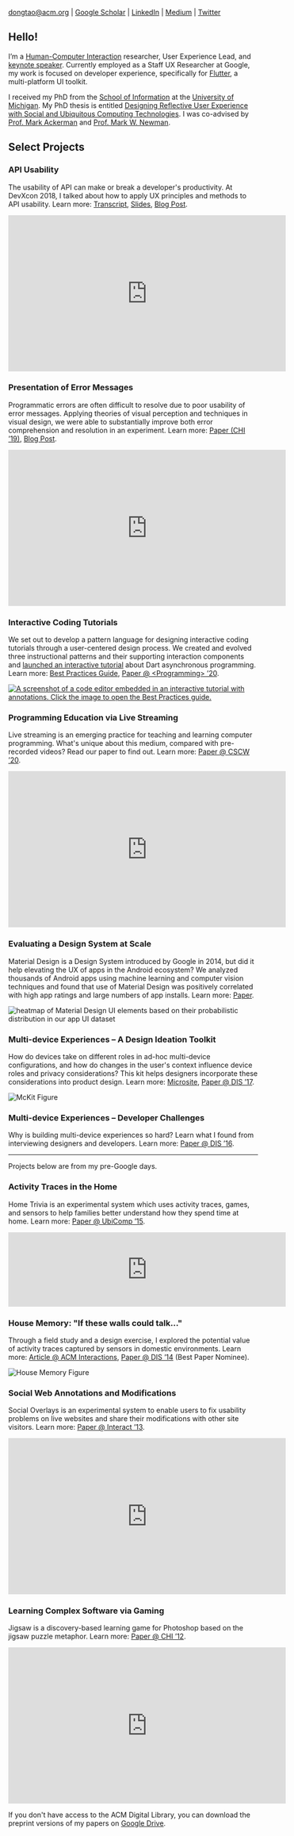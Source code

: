 [dongtao@acm.org](mailto:dongtao@acm.org) \| [Google Scholar](https://scholar.google.com/citations?user=HYU9v0QAAAAJ&hl=en) \| [LinkedIn](https://www.linkedin.com/in/dongtao) \| [Medium](https://medium.com/@taodong) \| [Twitter](https://twitter.com/taodong)

## Hello!
I’m a [Human-Computer Interaction](https://www.interaction-design.org/literature/topics/human-computer-interaction) researcher, User Experience Lead, and [keynote speaker](https://www.bilibili.com/video/BV1Wz4y1y7Tu?t=44m32s). Currently employed as a Staff UX Researcher at Google, my work is focused on developer experience, specifically for [Flutter](https://flutter.dev/), a multi-platform UI toolkit.

I received my PhD from the [School of Information](http://www.si.umich.edu) at the [University of Michigan](http://www.umich.edu). My PhD thesis is entitled [Designing Reflective User Experience with Social and Ubiquitous Computing Technologies](http://deepblue.lib.umich.edu/handle/2027.42/111448). I was co-advised by [Prof. Mark Ackerman](https://www.si.umich.edu/people/mark-ackerman) and [Prof. Mark W. Newman](https://www.si.umich.edu/people/mark-newman).

## Select Projects

### API Usability

The usability of API can make or break a developer's productivity. At DevXcon 2018, I talked about how to apply UX principles and methods to API usability. Learn more: [Transcript](https://devrel.net/developer-experience/how-to-apply-ux-principles-and-methods-to-api-usability),
[Slides](https://docs.google.com/presentation/d/1vkVGdmeQyp8uQkc35iwGGXV0nFCZqnVELSkFY4WdU7w/edit#slide=id.g3add037ebf_0_3), [Blog Post](https://medium.com/google-design/how-i-do-developer-ux-at-google-b21646c2c4df).

<div class="videoWrapper">
    <iframe width="560" height="315" src="https://www.youtube.com/embed/Zx732oQN_Rs" frameborder="0" allow="accelerometer; autoplay; encrypted-media; gyroscope; picture-in-picture" allowfullscreen></iframe>
</div>

### Presentation of Error Messages

Programmatic errors are often difficult to resolve due to poor usability of error messages.
Applying theories of visual perception and techniques in visual design, we were able to substantially improve both error comprehension and resolution in an experiment. Learn more: [Paper (CHI ’19)](https://dl.acm.org/doi/10.1145/3290607.3312978?cid=99659035732), [Blog Post](https://medium.com/flutter/improving-flutters-error-messages-e098513cecf9).

<div class="videoWrapper">
    <iframe width="560" height="315" src="https://www.youtube.com/embed/whcdZf8VMdo" frameborder="0" allow="accelerometer; autoplay; encrypted-media; gyroscope; picture-in-picture" allowfullscreen></iframe>
</div>

### Interactive Coding Tutorials

We set out to develop a pattern language for designing interactive coding tutorials through a user-centered design process. We created and evolved three instructional patterns and their supporting interaction components and [launched an interactive tutorial](https://dart.dev/codelabs/async-await) about Dart asynchronous programming. Learn more: [Best Practices Guide](https://dart.dev/resources/dartpad-best-practices), [Paper @ \<Programming\> ’20](https://doi.org/10.1145/3397537.3397558).

[![A screenshot of a code editor embedded in an interactive tutorial with annotations. Click the image to open the Best Practices guide.](https://dart.dev/assets/img/dartpad-best-practices/anatomy.png)](https://dart.dev/resources/dartpad-best-practices)

### Programming Education via Live Streaming
Live streaming is an emerging practice for teaching and learning computer programming. 
What's unique about this medium, compared with pre-recorded videos? 
Read our paper to find out. Learn more: [Paper @ CSCW ’20](https://drive.google.com/file/d/13ybnyXf41FcKr9uvJD0W74euG5sriNR0/view?usp=sharing).

<div class="videoWrapper">
    <iframe width="560" height="315" src="https://www.youtube.com/embed/GOumcQgdnXQ" frameborder="0" allow="accelerometer; autoplay; clipboard-write; encrypted-media; gyroscope; picture-in-picture" allowfullscreen></iframe>
</div>

### Evaluating a Design System at Scale
Material Design is a Design System introduced by Google in 2014, but did it help elevating the UX of apps in the Android ecosystem? We analyzed thousands of Android apps using machine learning and computer vision techniques and found that use of Material Design was positively correlated with high app ratings and large numbers of app installs. Learn more: [Paper](https://arxiv.org/pdf/1807.04191.pdf).

![heatmap of Material Design UI elements based on their probabilistic distribution in our app UI dataset](assets/images/UI_elements_heatmap.png)

### Multi-device Experiences – A Design Ideation Toolkit

How do devices take on different roles in ad-hoc multi-device configurations, and how do changes in the user's context influence device roles and privacy considerations? This kit helps designers incorporate these considerations into product design. Learn more: [Microsite](https://sites.google.com/view/mckit), [Paper @ DIS ’17](http://dl.acm.org/citation.cfm?doid=3064663.3064768).

![McKit Figure](assets/images/McKit.png)

### Multi-device Experiences – Developer Challenges

Why is building multi-device experiences so hard? Learn what I found from interviewing designers and developers. Learn more: [Paper @ DIS ’16](http://dx.doi.org/10.1145/2901790.2901851).

<hr/>
Projects below are from my pre-Google days.

### Activity Traces in the Home

Home Trivia is an experimental system which uses activity traces, games, and sensors to help families better understand how they spend time at home. Learn more: [Paper @ UbiComp ’15](https://drive.google.com/file/d/0B3ZUNRRaVZ8na3lUM3RwSmx5VFE/view?usp=sharing).

<div class="videoWrapper">
    <iframe width="560" src="https://www.youtube.com/embed/TBDSEEFmEew" frameborder="0" allowfullscreen></iframe>
</div>

### House Memory: "If these walls could talk..." ###
Through a field study and a design exercise, I explored the potential value of activity traces captured by sensors in domestic environments. Learn more: [Article @ ACM Interactions](https://drive.google.com/file/d/0B3ZUNRRaVZ8nQUpQemt0aU81ZHc/view), [Paper @ DIS ’14](https://drive.google.com/file/d/0B3ZUNRRaVZ8nSHFDR21IRDlMSUE/view) (Best Paper Nominee).

![House Memory Figure](assets/images/hm_figure.jpg)

### Social Web Annotations and Modifications

Social Overlays is an experimental system to enable users to fix usability problems on live websites and share their modifications with other site visitors. Learn more: [Paper @ Interact ’13](https://doi.org/10.1007/978-3-642-40498-6_21).

<div class="videoWrapper">
    <iframe width="560" height="315" src="https://www.youtube.com/embed/PlysPcqyRt0" frameborder="0" allowfullscreen></iframe>
</div>

### Learning Complex Software via Gaming ###
Jigsaw is a discovery-based learning game for Photoshop based on the jigsaw puzzle metaphor. Learn more: [Paper @ CHI ’12](https://drive.google.com/file/d/0B3ZUNRRaVZ8ncEZkVFRvMUtvNUU/view).

<!-- CHI2012 \[[ACM](http://dl.acm.org/citation.cfm?id=2208358) -->

<div class="videoWrapper">
    <iframe width="560" height="315" src="https://www.youtube.com/embed/OwEPxmm_BTY" frameborder="0" allowfullscreen></iframe>
</div>

If you don't have access to the ACM Digital Library, you can download the preprint versions of my papers on [Google Drive](https://drive.google.com/folderview?id=0B3ZUNRRaVZ8nfkVHdzdOM3ZKQmZHMGl1SWowQU9GQnVWakM5YTQ2UGZJcnQ3d3ZQcjFOZ1U&usp=sharing).
